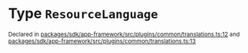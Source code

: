 # Type `ResourceLanguage`
<sub>Declared in [packages/sdk/app-framework/src/plugins/common/translations.ts:12](https://github.com/dxos/dxos/blob/235256b25/packages/sdk/app-framework/src/plugins/common/translations.ts#L12) and [packages/sdk/app-framework/src/plugins/common/translations.ts:13](https://github.com/dxos/dxos/blob/235256b25/packages/sdk/app-framework/src/plugins/common/translations.ts#L13)</sub>






